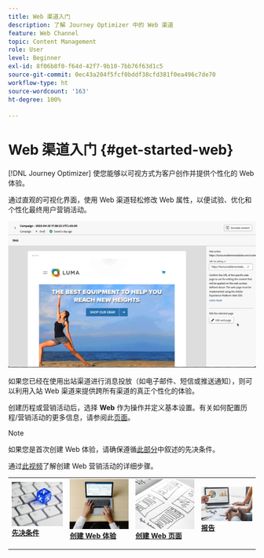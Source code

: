 ```yaml
---
title: Web 渠道入门
description: 了解 Journey Optimizer 中的 Web 渠道
feature: Web Channel
topic: Content Management
role: User
level: Beginner
exl-id: 8f06b8f0-f64d-42f7-9b10-7bb76f63d1c5
source-git-commit: 0ec43a204f5fcf0bddf38cfd381f0ea496c7de70
workflow-type: ht
source-wordcount: '163'
ht-degree: 100%

---
```


# Web 渠道入门 {#get-started-web}

[!DNL Journey Optimizer] 使您能够以可视方式为客户创作并提供个性化的 Web 体验。

通过直观的可视化界面，使用 Web 渠道轻松修改 Web 属性，以便试验、优化和个性化最终用户营销活动。

![](../rn/assets/do-not-localize/web-authoring.gif)

如果您已经在使用出站渠道进行消息投放（如电子邮件、短信或推送通知），则可以利用入站 Web 渠道来提供跨所有渠道的真正个性化的体验。

创建历程或营销活动后，选择 **Web** 作为操作并定义基本设置。有关如何配置历程/营销活动的更多信息，请参阅此[页面](create-web.md#create-web-experience)。

>[!NOTE]
>
>如果您是首次创建 Web 体验，请确保遵循[此部分](web-prerequisites.md)中叙述的先决条件。

通过[此视频](create-web.md#video)了解创建 Web 营销活动的详细步骤。

<table style="table-layout:fixed"><tr style="border: 0;">
<td>
<a href="web-prerequisites.md">
<img alt="潜在客户" src="../assets/do-not-localize/web-prerequisites.jpg">
</a>
<div><a href="web-prerequisites.md"><strong>先决条件</strong>
</div>
<p>
</td>
<td>
<a href="create-web.md">
<img alt="不频繁" src="../assets/do-not-localize/web-create.jpg">
</a>
<div>
<a href="create-web.md"><strong>创建 Web 体验</strong></a>
</div>
<p></td>
<td>
<a href="web-visual-editor.md">
<img alt="验证" src="../assets/do-not-localize/web-design.jpg">
</a>
<div>
<a href="web-visual-editor.md"><strong>创建 Web 页面</strong></a>
</div>
<p>
</td>
<td>
<a href="monitor-web-experiences.md">
<img alt="验证" src="../assets/do-not-localize/web-reporting.jpg">
</a>
<div>
<a href="monitor-web-experiences.md"><strong>报告</strong></a>
</div>
<p>
</td>
</tr></table>


